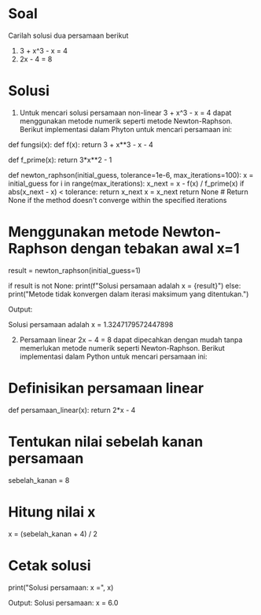 # Soal
Carilah solusi dua persamaan berikut

1. 3 + x^3 - x = 4
2. 2x - 4 = 8

# Solusi
1. Untuk mencari solusi persamaan non-linear 3 + x^3 - x = 4 dapat menggunakan metode numerik seperti metode Newton-Raphson.
Berikut implementasi dalam Phyton untuk mencari persamaan ini:

def fungsi(x):
def f(x):
    return 3 + x**3 - x - 4

def f_prime(x):
    return 3*x**2 - 1

def newton_raphson(initial_guess, tolerance=1e-6, max_iterations=100):
    x = initial_guess
    for i in range(max_iterations):
        x_next = x - f(x) / f_prime(x)
        if abs(x_next - x) < tolerance:
            return x_next
        x = x_next
    return None  # Return None if the method doesn't converge within the specified iterations

# Menggunakan metode Newton-Raphson dengan tebakan awal x=1
result = newton_raphson(initial_guess=1)

if result is not None:
    print(f"Solusi persamaan adalah x = {result}")
else:
    print("Metode tidak konvergen dalam iterasi maksimum yang ditentukan.")
    
Output:

Solusi persamaan adalah x = 1.3247179572447898

2. Persamaan linear 2x − 4 = 8 dapat dipecahkan dengan mudah tanpa memerlukan metode numerik seperti Newton-Raphson.
Berikut implementasi dalam Python untuk mencari persamaan ini:

# Definisikan persamaan linear
def persamaan_linear(x):
    return 2*x - 4

# Tentukan nilai sebelah kanan persamaan
sebelah_kanan = 8

# Hitung nilai x
x = (sebelah_kanan + 4) / 2

# Cetak solusi
print("Solusi persamaan: x =", x)

Output:
Solusi persamaan: x = 6.0

